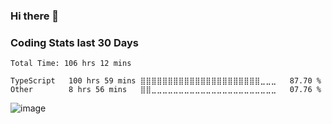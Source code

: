 ### Hi there 👋

### Coding Stats last 30 Days 
<!--START_SECTION:waka-->

```text
Total Time: 106 hrs 12 mins

TypeScript   100 hrs 59 mins ⣿⣿⣿⣿⣿⣿⣿⣿⣿⣿⣿⣿⣿⣿⣿⣿⣿⣿⣿⣿⣿⣿⣀⣀⣀   87.70 %
Other        8 hrs 56 mins   ⣿⣿⣀⣀⣀⣀⣀⣀⣀⣀⣀⣀⣀⣀⣀⣀⣀⣀⣀⣀⣀⣀⣀⣀⣀   07.76 %
```

<!--END_SECTION:waka-->

![image](https://user-images.githubusercontent.com/49921028/177437201-c3e14126-6d53-42ce-9793-97b2dd43252f.png)



